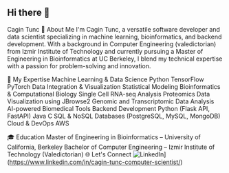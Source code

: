 ## Hi there 👋

<!--
**cagintunc/cagintunc** is a ✨ _special_ ✨ repository because its `README.md` (this file) appears on your GitHub profile.

Here are some ideas to get you started:

- 🔭 I’m currently working on ...
- 🌱 I’m currently learning ...
- 👯 I’m looking to collaborate on ...
- 🤔 I’m looking for help with ...
- 💬 Ask me about ...
- 📫 How to reach me: ...
- 😄 Pronouns: ...
- ⚡ Fun fact: ...
-->
Cagin Tunc
👋 About Me
I'm Cagin Tunc, a versatile software developer and data scientist specializing in machine learning, bioinformatics, and backend development. With a background in Computer Engineering (valedictorian) from Izmir Institute of Technology and currently pursuing a Master of Engineering in Bioinformatics at UC Berkeley, I blend my technical expertise with a passion for problem-solving and innovation.

🚀 My Expertise
Machine Learning & Data Science
Python
TensorFlow
PyTorch
Data Integration & Visualization
Statistical Modeling
Bioinformatics & Computational Biology
Single Cell RNA-seq Analysis
Proteomics Data Visualization using JBrowse2
Genomic and Transcriptomic Data Analysis
AI-powered Biomedical Tools
Backend Development
Python (Flask API, FastAPI)
Java
C
SQL & NoSQL Databases (PostgreSQL, MySQL, MongoDB)
Cloud & DevOps
AWS

🎓 Education
Master of Engineering in Bioinformatics – University of California, Berkeley
Bachelor of Computer Engineering – Izmir Institute of Technology (Valedictorian)
🌐 Let's Connect
![LinkedIn](https://img.shields.io/badge/LinkedIn-0077B5?style=for-the-badge&logo=linkedin&logoColor=white)](https://www.linkedin.com/in/cagin-tunc-computer-scientist/)


